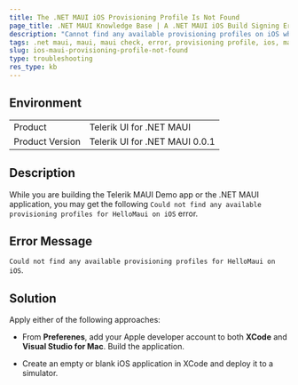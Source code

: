 ```yaml
---
title: The .NET MAUI iOS Provisioning Profile Is Not Found
page_title: .NET MAUI Knowledge Base | A .NET MAUI iOS Build Signing Error Occurs
description: "Cannot find any available provisioning profiles on iOS when working with Telerik UI for .NET MAUI."
tags: .net maui, maui, maui check, error, provisioning profile, ios, mac, xcode
slug: ios-maui-provisioning-profile-not-found
type: troubleshooting
res_type: kb
---
```


## Environment

|   |   |
|---|---|
| Product   |Telerik UI for .NET MAUI|
| Product Version | Telerik UI for .NET MAUI 0.0.1 |

## Description

While you are building the Telerik MAUI Demo app or the .NET MAUI application, you may get the following `Could not find any available provisioning profiles for HelloMaui on iOS` error.

## Error Message

`Could not find any available provisioning profiles for HelloMaui on iOS`.

## Solution

Apply either of the following approaches:

* From **Preferenes**, add your Apple developer account to both **XCode** and **Visual Studio for Mac**. Build the application.

* Create an empty or blank iOS application in XCode and deploy it to a simulator.
